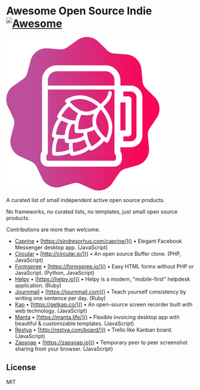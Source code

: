 # Awesome Open Source Indie [![Awesome](https://cdn.rawgit.com/sindresorhus/awesome/d7305f38d29fed78fa85652e3a63e154dd8e8829/media/badge.svg)](https://github.com/sindresorhus/awesome)

![/awesome-open-source-indie.svg](/awesome-open-source-indie.svg)

A curated list of small independent active open source products.

No frameworks, no curated lists, no templates, just small open source products.

Contributions are more than welcome.

* [Caprine](https://github.com/sindresorhus/caprine) • [https://sindresorhus.com/caprine/]() • Elegant Facebook Messenger desktop app. (JavaScript)
* [Circular](https://github.com/julien-c/Circular) • [http://circular.io/]() • An open source Buffer clone. (PHP, JavaScript)
* [Formspree](https://github.com/formspree/formspree) • [https://formspree.io/]() • Easy HTML forms without PHP or JavaScript. (Python, JavaScript)
* [Helpy](https://github.com/helpyio/helpy) • [https://helpy.io]() • Helpy is a modern, "mobile-first" helpdesk application. (Ruby)
* [Journmail](https://github.com/shime/journmail) • [https://journmail.com]() • Teach yourself consistency by writing one sentence per day. (Ruby)
* [Kap](https://github.com/wulkano/kap) • [https://getkap.co/]() • An open-source screen recorder built with web technology. (JavaScript)
* [Manta](https://github.com/hql287/Manta) • [https://manta.life/]() • Flexible invoicing desktop app with beautiful & customizable templates. (JavaScript)
* [Restya](https://github.com/RestyaPlatform/board/) • [http://restya.com/board/]() • Trello like Kanban board. (JavaScript)
* [Zapsnap](https://github.com/twobucks/zapsnap) • [https://zapsnap.io]() • Temporary peer to peer screenshot sharing from your browser. (JavaScript)

## License

MIT
